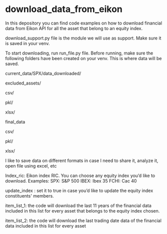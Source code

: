 # download_data_from_eikon
In this depository you can find code examples on how to download financial data from Eikon API for all the asset that belong to an equity index. 

download_support.py file is the module we will use as support. Make sure it is saved in your venv. 

To start downloading, run run_file.py file. Before running, make sure the following folders have been created on your venv. This is where data will be saved.  

current_data/SPX/data_downloaded/ 

  excluded_assets/ 

csv/ 

pkl/ 

xlsx/ 

final_data 

csv/ 

pkl/ 

xlsx/ 

I like to save data on different formats in case I need to share it, analyze it, open file using excel, etc 

Index_ric: Eikon index RIC. You can choose any equity index you’d like to download. Examples: 
    SPX: S&P 500 
    IBEX: Ibex 35 
    FCHI: Cac 40 

update_index : set it to true in case you’d like to update the equity index constituents' members.  

item_list_1: the code will download the last 11 years of the financial data included in this list for every asset that belongs to the equity index chosen.

item_list_2: the code will download the last trading date data of the financial data included in this list for every asset 
 
